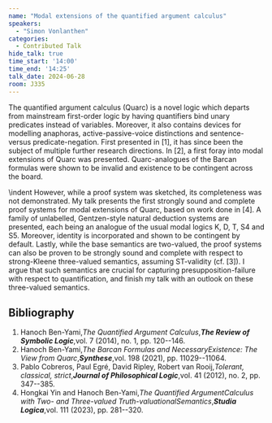 ```yaml
---
name: "Modal extensions of the quantified argument calculus"
speakers:
  - "Simon Vonlanthen"
categories:
  - Contributed Talk
hide_talk: true
time_start: '14:00'
time_end: '14:25'
talk_date: 2024-06-28
room: J335
---
```





The quantified argument calculus (Quarc) is a novel logic which departs from mainstream first-order logic by having quantifiers bind unary predicates instead of variables. Moreover, it also contains devices for modelling anaphoras, active-passive-voice distinctions and sentence- versus predicate-negation. First presented in [1], it has since been the subject of multiple further research directions. In [2], a first foray into modal extensions of Quarc was presented. Quarc-analogues of the Barcan formulas were shown to be invalid and existence to be contingent across the board.   

\indent However, while a proof system was sketched, its completeness was not demonstrated. My talk presents the first strongly sound and complete proof systems for modal extensions of Quarc, based on work done in [4]. A family of unlabelled, Gentzen-style natural deduction systems are presented, each being an analogue of the usual modal logics K, D, T, S4 and S5. Moreover, identity is incorporated and shown to be contingent by default. Lastly, while the base semantics are two-valued, the proof systems can also be proven to be strongly sound and complete with respect to strong-Kleene three-valued semantics, assuming ST-validity (cf. [3]). I  argue that such semantics are crucial for capturing presupposition-failure with respect to quantification, and finish my talk with an outlook on these three-valued semantics.

## Bibliography

1. Hanoch Ben-Yami,_The Quantified Argument Calculus_,**_The Review of Symbolic Logic_**,vol. 7 (2014), no. 1, pp. 120--146.
2. Hanoch Ben-Yami,_The Barcan Formulas and NecessaryExistence: The View from Quarc_,**_Synthese_**,vol. 198 (2021), pp. 11029--11064.
3. Pablo Cobreros, Paul Egré, David Ripley, Robert van Rooij,_Tolerant, classical, strict_,**_Journal of Philosophical Logic_**,vol. 41 (2012), no. 2, pp. 347--385.
4. Hongkai Yin and Hanoch Ben-Yami,_The Quantified ArgumentCalculus with Two- and Three-valued Truth-valuationalSemantics_,**_Studia Logica_**,vol. 111 (2023), pp. 281--320.






